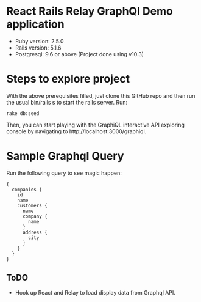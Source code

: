 # React Rails Relay GraphQl Demo application

* Ruby version: 2.5.0
* Rails version: 5.1.6
* Postgresql: 9.6 or above (Project done using v10.3)

# Steps to explore project
With the above prerequisites filled, just clone this GitHub repo and then run the usual bin/rails s to start the rails server. 
Run:
```apple js
rake db:seed
```
Then, you can start playing with the GraphiQL interactive API exploring console by navigating to http://localhost:3000/graphiql.

# Sample Graphql Query
Run the following query to see magic happen:
```apple js
{
  companies {
    id
    name
    customers {
      name
      company {
        name
      }
      address {
      	city
      }
    }
  }
}
```

## ToDO
* Hook up React and Relay to load display data from Graphql API.
